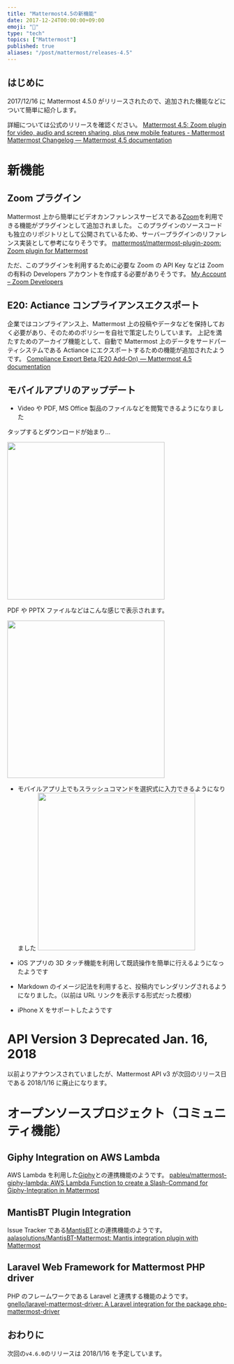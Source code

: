 ```yaml
---
title: "Mattermost4.5の新機能"
date: 2017-12-24T00:00:00+09:00
emoji: "📣"
type: "tech"
topics: ["Mattermost"]
published: true
aliases: "/post/mattermost/releases-4.5"
---
```


## はじめに

2017/12/16 に Mattermost 4.5.0 がリリースされたので、追加された機能などについて簡単に紹介します。

詳細については公式のリリースを確認ください。
[Mattermost 4.5: Zoom plugin for video, audio and screen sharing, plus new mobile features - Mattermost](https://about.mattermost.com/blog/mattermost-4-5/)
[Mattermost Changelog — Mattermost 4.5 documentation](https://docs.mattermost.com/administration/changelog.html#release-v4-5)

# 新機能

## Zoom プラグイン

Mattermost 上から簡単にビデオカンファレンスサービスである[Zoom](https://zoom.us/)を利用できる機能がプラグインとして追加されました。
このプラグインのソースコードも独立のリポジトリとして公開されているため、サーバープラグインのリファレンス実装として参考になりそうです。
[mattermost/mattermost-plugin-zoom: Zoom plugin for Mattermost](https://github.com/mattermost/mattermost-plugin-zoom)

ただ、このプラグインを利用するために必要な Zoom の API Key などは Zoom の有料の Developers アカウントを作成する必要がありそうです。
[My Account – Zoom Developers](https://developer.zoom.us/me/)

## E20: Actiance コンプライアンスエクスポート

企業ではコンプライアンス上、Mattermost 上の投稿やデータなどを保持しておく必要があり、そのためのポリシーを自社で策定したりしています。
上記を満たすためのアーカイブ機能として、自動で Mattermost 上のデータをサードパーティシステムである Actiance にエクスポートするための機能が追加されたようです。
[Compliance Export Beta (E20 Add-On) — Mattermost 4.5 documentation](https://docs.mattermost.com/administration/compliance-export.html)

## モバイルアプリのアップデート

- Video や PDF, MS Office 製品のファイルなどを閲覧できるようになりました

タップするとダウンロードが始まり...

<img src="https://qiita-image-store.s3.amazonaws.com/0/9891/19350852-b31a-39a2-7234-4c64d5f86a36.jpeg" height="360px">

PDF や PPTX ファイルなどはこんな感じで表示されます。

<img src="https://qiita-image-store.s3.amazonaws.com/0/9891/f8546717-b6fc-9d39-15c7-9b481debeb4a.jpeg" height="360px">

- モバイルアプリ上でもスラッシュコマンドを選択式に入力できるようになりました
  <img src="https://qiita-image-store.s3.amazonaws.com/0/9891/f21f9ec2-f11a-0c41-660b-a8064b6a2aa9.jpeg" height="360px">

- iOS アプリの 3D タッチ機能を利用して既読操作を簡単に行えるようになったようです
- Markdown のイメージ記法を利用すると、投稿内でレンダリングされるようになりました。（以前は URL リンクを表示する形式だった模様）
- iPhone X をサポートしたようです

# API Version 3 Deprecated Jan. 16, 2018

以前よりアナウンスされていましたが、Mattermost API v3 が次回のリリース日である 2018/1/16 に廃止になります。

# オープンソースプロジェクト（コミュニティ機能）

## Giphy Integration on AWS Lambda

AWS Lambda を利用した[Giphy](https://giphy.com)との連携機能のようです。
[pableu/mattermost-giphy-lambda: AWS Lambda Function to create a Slash-Command for Giphy-Integration in Mattermost](https://github.com/pableu/mattermost-giphy-lambda)

## MantisBT Plugin Integration

Issue Tracker である[MantisBT](http://www.mantisbt.org)との連携機能のようです。
[aalasolutions/MantisBT-Mattermost: Mantis integration plugin with Mattermost](https://github.com/aalasolutions/MantisBT-Mattermost)

## Laravel Web Framework for Mattermost PHP driver

PHP のフレームワークである Laravel と連携する機能のようです。
[gnello/laravel-mattermost-driver: A Laravel integration for the package php-mattermost-driver](https://github.com/gnello/laravel-mattermost-driver)

## おわりに

次回の`v4.6.0`のリリースは 2018/1/16 を予定しています。
